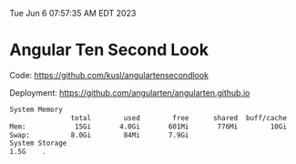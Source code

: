 Tue Jun  6 07:57:35 AM EDT 2023

# Angular Ten Second Look

Code: https://github.com/kusl/angulartensecondlook

Deployment: https://github.com/angularten/angularten.github.io

```bash
System Memory
               total        used        free      shared  buff/cache   available
Mem:            15Gi       4.0Gi       601Mi       776Mi        10Gi        10Gi
Swap:          8.0Gi        84Mi       7.9Gi
System Storage
1.5G	.
